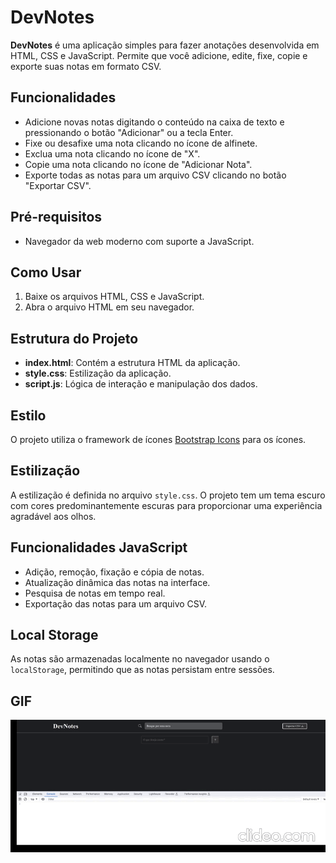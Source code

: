 # DevNotes

**DevNotes** é uma aplicação simples para fazer anotações desenvolvida em HTML, CSS e JavaScript. Permite que você adicione, edite, fixe, copie e exporte suas notas em formato CSV.

## Funcionalidades

- Adicione novas notas digitando o conteúdo na caixa de texto e pressionando o botão "Adicionar" ou a tecla Enter.
- Fixe ou desafixe uma nota clicando no ícone de alfinete.
- Exclua uma nota clicando no ícone de "X".
- Copie uma nota clicando no ícone de "Adicionar Nota".
- Exporte todas as notas para um arquivo CSV clicando no botão "Exportar CSV".

## Pré-requisitos

- Navegador da web moderno com suporte a JavaScript.

## Como Usar

1. Baixe os arquivos HTML, CSS e JavaScript.
2. Abra o arquivo HTML em seu navegador.

## Estrutura do Projeto

- **index.html**: Contém a estrutura HTML da aplicação.
- **style.css**: Estilização da aplicação.
- **script.js**: Lógica de interação e manipulação dos dados.

## Estilo

O projeto utiliza o framework de ícones [Bootstrap Icons](https://icons.getbootstrap.com/) para os ícones.

## Estilização

A estilização é definida no arquivo `style.css`. O projeto tem um tema escuro com cores predominantemente escuras para proporcionar uma experiência agradável aos olhos.

## Funcionalidades JavaScript

- Adição, remoção, fixação e cópia de notas.
- Atualização dinâmica das notas na interface.
- Pesquisa de notas em tempo real.
- Exportação das notas para um arquivo CSV.

## Local Storage

As notas são armazenadas localmente no navegador usando o `localStorage`, permitindo que as notas persistam entre sessões.

## GIF

![gif do projeto final](v%C3%ADdeo.gif)
